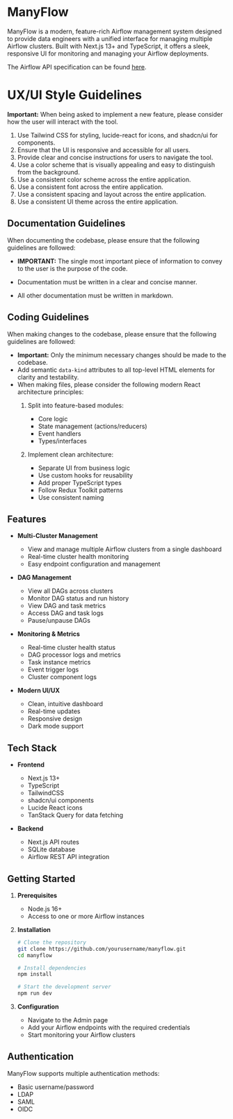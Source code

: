 # ManyFlow

ManyFlow is a modern, feature-rich Airflow management system designed to provide data engineers with a unified interface for managing multiple Airflow clusters. Built with Next.js 13+ and TypeScript, it offers a sleek, responsive UI for monitoring and managing your Airflow deployments.

The Airflow API specification can be found [here](v1.yaml).

# UX/UI Style Guidelines

**Important:** When being asked to implement a new feature, please consider how the user will interact with the tool.

1. Use Tailwind CSS for styling, lucide-react for icons, and shadcn/ui for components.
2. Ensure that the UI is responsive and accessible for all users.
3. Provide clear and concise instructions for users to navigate the tool.
4. Use a color scheme that is visually appealing and easy to distinguish from the background.
5. Use a consistent color scheme across the entire application.
6. Use a consistent font across the entire application.
7. Use a consistent spacing and layout across the entire application.
8. Use a consistent UI theme across the entire application.

## Documentation Guidelines

When documenting the codebase, please ensure that the following guidelines are followed:
- **IMPORTANT:** The single most important piece of information to convey to the user is the purpose of the code.
- Documentation must be written in a clear and concise manner.

- All other documentation must be written in markdown.

## Coding Guidelines

When making changes to the codebase, please ensure that the following guidelines are followed:
- **Important:** Only the minimum necessary changes should be made to the codebase.
- Add semantic `data-kind` attributes to all top-level HTML elements for clarity and testability.
- When making files, please consider the following modern React architecture principles:
   1. Split into feature-based modules:
      - Core logic
      - State management (actions/reducers)
      - Event handlers
      - Types/interfaces

   2. Implement clean architecture:
      - Separate UI from business logic
      - Use custom hooks for reusability
      - Add proper TypeScript types
      - Follow Redux Toolkit patterns
      - Use consistent naming   

## Features

- **Multi-Cluster Management**
  - View and manage multiple Airflow clusters from a single dashboard
  - Real-time cluster health monitoring
  - Easy endpoint configuration and management

- **DAG Management**
  - View all DAGs across clusters
  - Monitor DAG status and run history
  - View DAG and task metrics
  - Access DAG and task logs
  - Pause/unpause DAGs

- **Monitoring & Metrics**
  - Real-time cluster health status
  - DAG processor logs and metrics
  - Task instance metrics
  - Event trigger logs
  - Cluster component logs

- **Modern UI/UX**
  - Clean, intuitive dashboard
  - Real-time updates
  - Responsive design
  - Dark mode support

## Tech Stack

- **Frontend**
  - Next.js 13+
  - TypeScript
  - TailwindCSS
  - shadcn/ui components
  - Lucide React icons
  - TanStack Query for data fetching

- **Backend**
  - Next.js API routes
  - SQLite database
  - Airflow REST API integration

## Getting Started

1. **Prerequisites**
   - Node.js 16+
   - Access to one or more Airflow instances

2. **Installation**
   ```bash
   # Clone the repository
   git clone https://github.com/yourusername/manyflow.git
   cd manyflow

   # Install dependencies
   npm install

   # Start the development server
   npm run dev
   ```

3. **Configuration**
   - Navigate to the Admin page
   - Add your Airflow endpoints with the required credentials
   - Start monitoring your Airflow clusters

## Authentication

ManyFlow supports multiple authentication methods:
- Basic username/password
- LDAP
- SAML
- OIDC